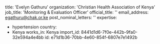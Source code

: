 title: 'Evelyn Gathuru'
organization: 'Christian Health Association of Kenya'
job_title: 'Monitoring & Evaluation Officer'
official_title: ''
email_address: egathuru@chak.or.ke
post_nominal_letters: ''
expertise:
  - hypertension
country:
  - Kenya
works_in: Kenya
import_id: 8441d1d6-7f0e-442b-9fa0-32e594a4e4bb
id: e71d1b36-70bb-4e60-854f-6807e7e1492b
